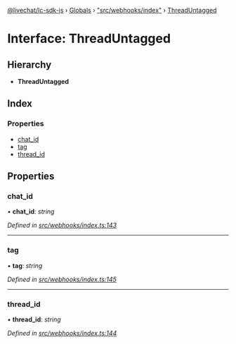 [@livechat/lc-sdk-js](../README.md) › [Globals](../globals.md) › ["src/webhooks/index"](../modules/_src_webhooks_index_.md) › [ThreadUntagged](_src_webhooks_index_.threaduntagged.md)

# Interface: ThreadUntagged

## Hierarchy

* **ThreadUntagged**

## Index

### Properties

* [chat_id](_src_webhooks_index_.threaduntagged.md#chat_id)
* [tag](_src_webhooks_index_.threaduntagged.md#tag)
* [thread_id](_src_webhooks_index_.threaduntagged.md#thread_id)

## Properties

###  chat_id

• **chat_id**: *string*

*Defined in [src/webhooks/index.ts:143](https://github.com/livechat/lc-sdk-js/blob/ac28f06/src/webhooks/index.ts#L143)*

___

###  tag

• **tag**: *string*

*Defined in [src/webhooks/index.ts:145](https://github.com/livechat/lc-sdk-js/blob/ac28f06/src/webhooks/index.ts#L145)*

___

###  thread_id

• **thread_id**: *string*

*Defined in [src/webhooks/index.ts:144](https://github.com/livechat/lc-sdk-js/blob/ac28f06/src/webhooks/index.ts#L144)*
